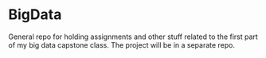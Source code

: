 # BigData
General repo for holding assignments and other stuff related to the first part of my big data capstone class. The project will be in a separate repo.
